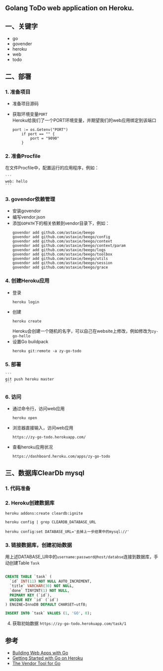 Golang ToDo web application on Heroku.
--- 

## 一、关键字
* go
* govender
* heroku
* web
* todo

## 二、部署
### 1. 准备项目
* 准备项目源码
* 获取环境变量`PORT`  
  Heroku给我们了一个PORT环境变量，并期望我们的web应用绑定到该端口
    
    ```
    port := os.Getenv("PORT")
        if port == "" {
            port = "9090"
        }
    ```

### 2. 准备Procfile
  在文件Procfile中，配置运行的应用程序，例如：

    ```
    web: hello
    ```

### 3. govendor依赖管理
* 安装govendor
* 编写vendor.json
* 添加`GOPATH`下的相关依赖到vendor目录下，例如：
    ```
    govendor add github.com/astaxie/beego
    govendor add github.com/astaxie/beego/config
    govendor add github.com/astaxie/beego/context
    govendor add github.com/astaxie/beego/context/param
    govendor add github.com/astaxie/beego/logs
    govendor add github.com/astaxie/beego/toolbox
    govendor add github.com/astaxie/beego/utils
    govendor add github.com/astaxie/beego/session
    govendor add github.com/astaxie/beego/grace
    
    ```

### 4. 创建Heroku应用
* 登录
    ```
    heroku login
    ```
* 创建
    ```
    heroku create
    ```
    Heroku会创建一个随机的名字，可以自己在website上修改，例如修改为`zy-go-hello`
* 设置Go buildpack
    ```
    heroku git:remote -a zy-go-todo
    ```
    
### 5. 部署
    ```
    git push heroku master
    ```

### 6. 访问
* 通过命令行，访问web应用
    ```
    heroku open
    ```

* 浏览器直接输入，访问web应用
    ```
    https://zy-go-todo.herokuapp.com/
    ```

* 查看heroku应用状况
    ```
    https://dashboard.heroku.com/apps/zy-go-todo
    ```

## 三、数据库ClearDb mysql
### 1. 代码准备

### 2. Heroku创建数据库
```
heroku addons:create cleardb:ignite

heroku config | grep CLEARDB_DATABASE_URL

heroku config:set DATABASE_URL='去掉上一步结果中的mysql://'
```
### 3. 链接数据库，创建初始数据
用上述DATABASE_UR中的`username:password@host/databse`连接到数据库，手动创建Table `Task`
```sql

CREATE TABLE `task` (
  `id` INT(11) NOT NULL AUTO_INCREMENT,
  `title` VARCHAR(30) NOT NULL,
  `done` TINYINT(1) NOT NULL,
  PRIMARY KEY (`id`),
  UNIQUE KEY `id` (`id`)
) ENGINE=InnoDB DEFAULT CHARSET=utf8;

INSERT INTO `task` VALUES (1, 'GO', 0);
```

4. 获取初始数据
`https://zy-go-todo.herokuapp.com/task/1`

## 参考
* [Building Web Apps with Go](https://www.gitbook.com/book/codegangsta/building-web-apps-with-go/details)
* [Getting Started with Go on Heroku](https://github.com/heroku/go-getting-started)
* [The Vendor Tool for Go](https://github.com/kardianos/govendor)
